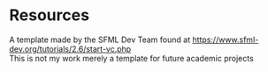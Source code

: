 # Resources
A template made by the SFML Dev Team found at https://www.sfml-dev.org/tutorials/2.6/start-vc.php <br>
This is not my work merely a template for future academic projects
